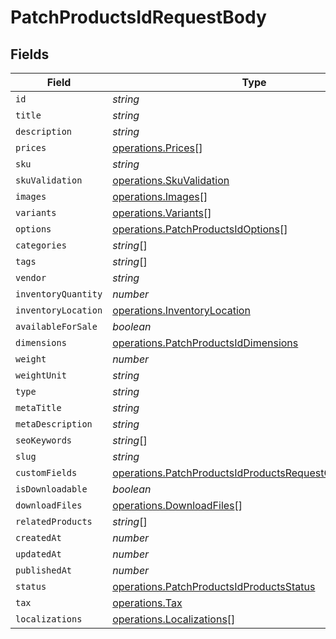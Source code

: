 # PatchProductsIdRequestBody


## Fields

| Field                                                                                                                            | Type                                                                                                                             | Required                                                                                                                         | Description                                                                                                                      |
| -------------------------------------------------------------------------------------------------------------------------------- | -------------------------------------------------------------------------------------------------------------------------------- | -------------------------------------------------------------------------------------------------------------------------------- | -------------------------------------------------------------------------------------------------------------------------------- |
| `id`                                                                                                                             | *string*                                                                                                                         | :heavy_minus_sign:                                                                                                               | N/A                                                                                                                              |
| `title`                                                                                                                          | *string*                                                                                                                         | :heavy_minus_sign:                                                                                                               | N/A                                                                                                                              |
| `description`                                                                                                                    | *string*                                                                                                                         | :heavy_minus_sign:                                                                                                               | N/A                                                                                                                              |
| `prices`                                                                                                                         | [operations.Prices](../../models/operations/prices.md)[]                                                                         | :heavy_minus_sign:                                                                                                               | N/A                                                                                                                              |
| `sku`                                                                                                                            | *string*                                                                                                                         | :heavy_minus_sign:                                                                                                               | N/A                                                                                                                              |
| `skuValidation`                                                                                                                  | [operations.SkuValidation](../../models/operations/skuvalidation.md)                                                             | :heavy_minus_sign:                                                                                                               | N/A                                                                                                                              |
| `images`                                                                                                                         | [operations.Images](../../models/operations/images.md)[]                                                                         | :heavy_minus_sign:                                                                                                               | N/A                                                                                                                              |
| `variants`                                                                                                                       | [operations.Variants](../../models/operations/variants.md)[]                                                                     | :heavy_minus_sign:                                                                                                               | N/A                                                                                                                              |
| `options`                                                                                                                        | [operations.PatchProductsIdOptions](../../models/operations/patchproductsidoptions.md)[]                                         | :heavy_minus_sign:                                                                                                               | N/A                                                                                                                              |
| `categories`                                                                                                                     | *string*[]                                                                                                                       | :heavy_minus_sign:                                                                                                               | N/A                                                                                                                              |
| `tags`                                                                                                                           | *string*[]                                                                                                                       | :heavy_minus_sign:                                                                                                               | N/A                                                                                                                              |
| `vendor`                                                                                                                         | *string*                                                                                                                         | :heavy_minus_sign:                                                                                                               | N/A                                                                                                                              |
| `inventoryQuantity`                                                                                                              | *number*                                                                                                                         | :heavy_minus_sign:                                                                                                               | N/A                                                                                                                              |
| `inventoryLocation`                                                                                                              | [operations.InventoryLocation](../../models/operations/inventorylocation.md)                                                     | :heavy_minus_sign:                                                                                                               | N/A                                                                                                                              |
| `availableForSale`                                                                                                               | *boolean*                                                                                                                        | :heavy_minus_sign:                                                                                                               | N/A                                                                                                                              |
| `dimensions`                                                                                                                     | [operations.PatchProductsIdDimensions](../../models/operations/patchproductsiddimensions.md)                                     | :heavy_minus_sign:                                                                                                               | N/A                                                                                                                              |
| `weight`                                                                                                                         | *number*                                                                                                                         | :heavy_minus_sign:                                                                                                               | N/A                                                                                                                              |
| `weightUnit`                                                                                                                     | *string*                                                                                                                         | :heavy_minus_sign:                                                                                                               | N/A                                                                                                                              |
| `type`                                                                                                                           | *string*                                                                                                                         | :heavy_minus_sign:                                                                                                               | N/A                                                                                                                              |
| `metaTitle`                                                                                                                      | *string*                                                                                                                         | :heavy_minus_sign:                                                                                                               | N/A                                                                                                                              |
| `metaDescription`                                                                                                                | *string*                                                                                                                         | :heavy_minus_sign:                                                                                                               | N/A                                                                                                                              |
| `seoKeywords`                                                                                                                    | *string*[]                                                                                                                       | :heavy_minus_sign:                                                                                                               | N/A                                                                                                                              |
| `slug`                                                                                                                           | *string*                                                                                                                         | :heavy_minus_sign:                                                                                                               | N/A                                                                                                                              |
| `customFields`                                                                                                                   | [operations.PatchProductsIdProductsRequestCustomFields](../../models/operations/patchproductsidproductsrequestcustomfields.md)[] | :heavy_minus_sign:                                                                                                               | N/A                                                                                                                              |
| `isDownloadable`                                                                                                                 | *boolean*                                                                                                                        | :heavy_minus_sign:                                                                                                               | N/A                                                                                                                              |
| `downloadFiles`                                                                                                                  | [operations.DownloadFiles](../../models/operations/downloadfiles.md)[]                                                           | :heavy_minus_sign:                                                                                                               | N/A                                                                                                                              |
| `relatedProducts`                                                                                                                | *string*[]                                                                                                                       | :heavy_minus_sign:                                                                                                               | N/A                                                                                                                              |
| `createdAt`                                                                                                                      | *number*                                                                                                                         | :heavy_minus_sign:                                                                                                               | N/A                                                                                                                              |
| `updatedAt`                                                                                                                      | *number*                                                                                                                         | :heavy_minus_sign:                                                                                                               | N/A                                                                                                                              |
| `publishedAt`                                                                                                                    | *number*                                                                                                                         | :heavy_minus_sign:                                                                                                               | N/A                                                                                                                              |
| `status`                                                                                                                         | [operations.PatchProductsIdProductsStatus](../../models/operations/patchproductsidproductsstatus.md)                             | :heavy_minus_sign:                                                                                                               | N/A                                                                                                                              |
| `tax`                                                                                                                            | [operations.Tax](../../models/operations/tax.md)                                                                                 | :heavy_minus_sign:                                                                                                               | N/A                                                                                                                              |
| `localizations`                                                                                                                  | [operations.Localizations](../../models/operations/localizations.md)[]                                                           | :heavy_minus_sign:                                                                                                               | N/A                                                                                                                              |